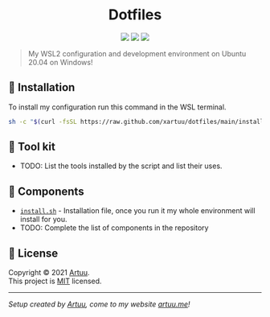 <h1 align="center">Dotfiles</h1>
<p align="center">
  <img src="https://img.shields.io/github/languages/code-size/xartuu/dotfiles" />
  <img src="https://img.shields.io/github/last-commit/xartuu/dotfiles" />
  <img src="https://img.shields.io/github/downloads/xartuu/dotfiles/total" />
</p>

> My WSL2 configuration and development environment on Ubuntu 20.04 on Windows!

## 🚀 Installation

To install my configuration run this command in the WSL terminal.

```bash
sh -c "$(curl -fsSL https://raw.github.com/xartuu/dotfiles/main/install.sh)"
```

## 🧰 Tool kit

- TODO: List the tools installed by the script and list their uses.

## 📜 Components

- [`install.sh`](install.sh) - Installation file, once you run it my whole environment will install for you.
- TODO: Complete the list of components in the repository

## 📝 License

Copyright © 2021 [Artuu](https://github.com/xartuu).<br /> This project is [MIT](LICENSE) licensed.

---

_Setup created by [Artuu](https://github.com/xartuu), come to my website [artuu.me](https://artuu.me)!_
